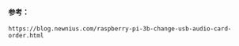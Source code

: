 #### 参考：
    https://blog.newnius.com/raspberry-pi-3b-change-usb-audio-card-order.html
    
    
    
    
    
